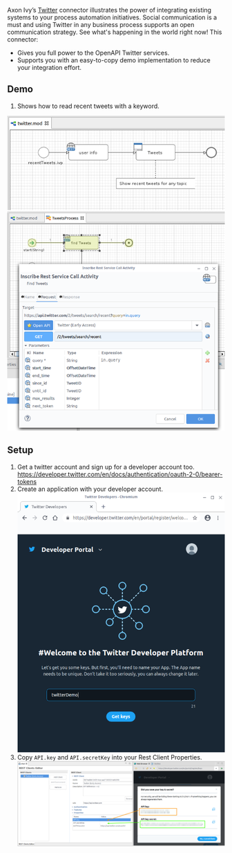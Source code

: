 Axon Ivy’s [Twitter](https://twitter.com/) connector illustrates the power of integrating existing systems to your process automation initiatives. Social communication is a must and using Twitter in any business process supports an open communication strategy. See what's happening in the world right now! This connector:

- Gives you full power to the OpenAPI Twitter services.
- Supports you with an easy-to-copy demo implementation to reduce your integration effort.

## Demo

1. Shows how to read recent tweets with a keyword.

![read-tweets](doc/img/demo_readTweets.png)
![recent-tweets](doc/img/demo_tweetQuery.png)


## Setup

1. Get a twitter account and sign up for a developer account too.
https://developer.twitter.com/en/docs/authentication/oauth-2-0/bearer-tokens
2. Create an application with your developer account.
![create-app](doc/img/twitterDev_createApp.png)
3. Copy `API.key` and `API.secretKey` into your Rest Client Properties.
![save-keys](doc/img/twitterDev_copyKeys.png)
